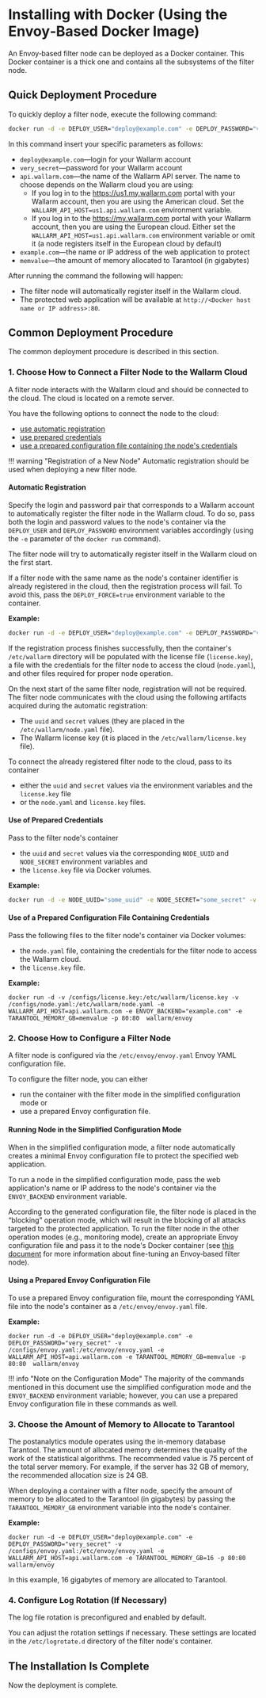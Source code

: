 [anchor-reg-auto]:          #automatic-registration
[anchor-reg-values]:        #use-of-prepared-credentials
[anchor-reg-file]:          #use-of-a-prepared-configuration-file-containing-credentials
      
[doc-envoy-fine-tuning]:    ../../configuration-guides/envoy/fine-tuning.md


#   Installing with Docker (Using the Envoy‑Based Docker Image)

An Envoy‑based filter node can be deployed as a Docker container. This Docker container is a thick one and contains all the subsystems of the filter node.

##  Quick Deployment Procedure

To quickly deploy a filter node, execute the following command:

``` bash
docker run -d -e DEPLOY_USER="deploy@example.com" -e DEPLOY_PASSWORD="very_secret" -e WALLARM_API_HOST=api.wallarm.com -e ENVOY_BACKEND="example.com" -e TARANTOOL_MEMORY_GB=memvalue -p 80:80  wallarm/envoy
```

In this command insert your specific parameters as follows:
*   `deploy@example.com`—login for your Wallarm account
*   `very_secret`—password for your Wallarm account
*   `api.wallarm.com`—the name of the Wallarm API server. The name to choose depends on the Wallarm cloud you are using:
    *   If you log in to the <https://us1.my.wallarm.com> portal with your Wallarm account, then you are using the American cloud. Set the `WALLARM_API_HOST=us1.api.wallarm.com` environment variable.
    *   If you log in to the <https://my.wallarm.com> portal with your Wallarm account, then you are using the European cloud. Either set the `WALLARM_API_HOST=us1.api.wallarm.com` environment variable or omit it (a node registers itself in the European cloud by default)
*   `example.com`—the name or IP address of the web application to protect
*   `memvalue`—the amount of memory allocated to Tarantool (in gigabytes)

After running the command the following will happen:
*   The filter node will automatically register itself in the Wallarm cloud.
*   The protected web application will be available at `http://<Docker host name or IP address>:80`.


##  Common Deployment Procedure

The common deployment procedure is described in this section.

### 1.  Choose How to Connect a Filter Node to the Wallarm Cloud

A filter node interacts with the Wallarm cloud and should be connected to the cloud. The cloud is located on a remote server.

You have the following options to connect the node to the cloud:
*   [use automatic registration][anchor-reg-auto]
*   [use prepared credentials][anchor-reg-values]
*   [use a prepared configuration file containing the node's credentials][anchor-reg-file]

!!! warning "Registration of a New Node"
    Automatic registration should be used when deploying a new filter node.

####    Automatic Registration

Specify the login and password pair that corresponds to a Wallarm account to automatically register the filter node in the Wallarm cloud. To do so, pass both the login and password values to the node's container via the `DEPLOY_USER` and `DEPLOY_PASSWORD` environment variables accordingly (using the `-e` parameter of the `docker run` command).

The filter node will try to automatically register itself in the Wallarm cloud on the first start.
    
If a filter node with the same name as the node's container identifier is already registered in the cloud, then the registration process will fail. To avoid this, pass the `DEPLOY_FORCE=true` environment variable to the container.

**Example:**

``` bash
docker run -d -e DEPLOY_USER="deploy@example.com" -e DEPLOY_PASSWORD="very_secret" -e DEPLOY_FORCE=true -e WALLARM_API_HOST=api.wallarm.com -e ENVOY_BACKEND="example.com" -e TARANTOOL_MEMORY_GB=memvalue -p 80:80  wallarm/envoy
```

If the registration process finishes successfully, then the container's `/etc/wallarm` directory will be populated with the license file (`license.key`), a file with the credentials for the filter node to access the cloud (`node.yaml`), and other files required for proper node operation.

On the next start of the same filter node, registration will not be required. The filter node communicates with the cloud using the following artifacts acquired during the automatic registration:
*   The `uuid` and `secret` values (they are placed in the `/etc/wallarm/node.yaml` file).
*   The Wallarm license key (it is placed in the `/etc/wallarm/license.key` file).    

To connect the already registered filter node to the cloud, pass to its container
*   either the `uuid` and `secret` values via the environment variables and the `license.key` file
*   or the `node.yaml` and `license.key` files. 

####    Use of Prepared Credentials

Pass to the filter node's container
*   the `uuid` and `secret` values via the corresponding `NODE_UUID` and `NODE_SECRET` environment variables and
*   the `license.key` file via Docker volumes. 

**Example:**

``` bash
docker run -d -e NODE_UUID="some_uuid" -e NODE_SECRET="some_secret" -v /configs/license.key:/etc/wallarm/license.key -e WALLARM_API_HOST=api.wallarm.com -e ENVOY_BACKEND="example.com" -e TARANTOOL_MEMORY_GB=memvalue -p 80:80  wallarm/envoy
```

####    Use of a Prepared Configuration File Containing Credentials

Pass the following files to the filter node's container via Docker volumes:
*   the `node.yaml` file, containing the credentials for the filter node to access the Wallarm cloud.
*   the `license.key` file. 

**Example:**

```
docker run -d -v /configs/license.key:/etc/wallarm/license.key -v /configs/node.yaml:/etc/wallarm/node.yaml -e WALLARM_API_HOST=api.wallarm.com -e ENVOY_BACKEND="example.com" -e TARANTOOL_MEMORY_GB=memvalue -p 80:80  wallarm/envoy
```

### 2.  Choose How to Configure a Filter Node

A filter node is configured via the `/etc/envoy/envoy.yaml` Envoy YAML configuration file. 

To configure the filter node, you can either
*   run the container with the filter mode in the simplified configuration mode or
*   use a prepared Envoy configuration file.

####    Running Node in the Simplified Configuration Mode

When in the simplified configuration mode, a filter node automatically creates a minimal Envoy configuration file to protect the specified web application.

To run a node in the simplified configuration mode, pass the web application's name or IP address to the node's container via the `ENVOY_BACKEND` environment variable.

According to the generated configuration file, the filter node is placed in the “blocking” operation mode, which will result in the blocking of all attacks targeted to the protected application. To run the filter node in the other operation modes (e.g., monitoring mode), create an appropriate Envoy configuration file and pass it to the node's Docker container (see [this document][doc-envoy-fine-tuning] for more information about fine-tuning an Envoy‑based filter node). 

####    Using a Prepared Envoy Configuration File 

To use a prepared Envoy configuration file, mount the corresponding YAML file into the node's container as a `/etc/envoy/envoy.yaml` file.

**Example:**

```
docker run -d -e DEPLOY_USER="deploy@example.com" -e DEPLOY_PASSWORD="very_secret" -v /configs/envoy.yaml:/etc/envoy/envoy.yaml -e WALLARM_API_HOST=api.wallarm.com -e TARANTOOL_MEMORY_GB=memvalue -p 80:80  wallarm/envoy
```

!!! info "Note on the Configuration Mode"
    The majority of the commands mentioned in this document use the simplified configuration mode and the `ENVOY_BACKEND` environment variable; however, you can use a prepared Envoy configuration file in these commands as well.

### 3.  Choose the Amount of Memory to Allocate to Tarantool

The postanalytics module operates using the in-memory database Tarantool. The amount of allocated memory determines the quality of the work of the statistical algorithms. The recommended value is 75 percent of the total server memory. For example, if the server has 32 GB of memory, the recommended allocation size is 24 GB.

When deploying a container with a filter node, specify the amount of memory to be allocated to the Tarantool (in gigabytes) by passing the `TARANTOOL_MEMORY_GB` environment variable into the node's container.

**Example:**

```
docker run -d -e DEPLOY_USER="deploy@example.com" -e DEPLOY_PASSWORD="very_secret" -v /configs/envoy.yaml:/etc/envoy/envoy.yaml -e WALLARM_API_HOST=api.wallarm.com -e TARANTOOL_MEMORY_GB=16 -p 80:80  wallarm/envoy
```

In this example, 16 gigabytes of memory are allocated to Tarantool.

### 4.  Configure Log Rotation (If Necessary)

The log file rotation is preconfigured and enabled by default.

You can adjust the rotation settings if necessary.
These settings are located in the `/etc/logrotate.d` directory of the filter node's container.


##  The Installation Is Complete

Now the deployment is complete. 

<!-- --8<-- "../include/check-setup-installation-en.md" -->